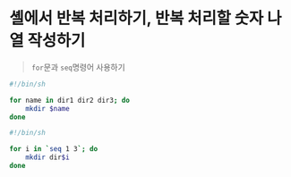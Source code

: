 # 셸에서 반복 처리하기, 반복 처리할 숫자 나열 작성하기

> `for`문과 `seq`명령어 사용하기

```bash
#!/bin/sh

for name in dir1 dir2 dir3; do
    mkdir $name
done
```

```bash
#!/bin/sh

for i in `seq 1 3`; do
    mkdir dir$i
done
```


